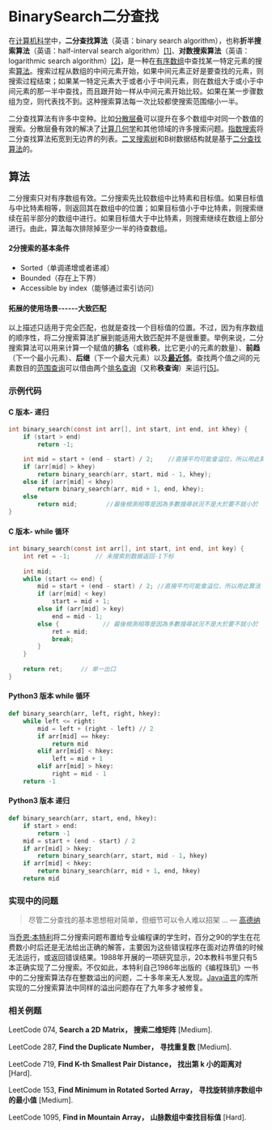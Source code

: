 # BinarySearch二分查找

在[计算机科学](https://zh.wikipedia.org/wiki/%E8%AE%A1%E7%AE%97%E6%9C%BA%E7%A7%91%E5%AD%A6)中，**二分查找算法**（英语：binary search algorithm），也称**折半搜索算法**（英语：half-interval search algorithm）[\[1\]](https://zh.wikipedia.org/wiki/%E4%BA%8C%E5%88%86%E6%90%9C%E5%B0%8B%E6%BC%94%E7%AE%97%E6%B3%95#cite_note-1)、**对数搜索算法**（英语：logarithmic search algorithm）[\[2\]](https://zh.wikipedia.org/wiki/%E4%BA%8C%E5%88%86%E6%90%9C%E5%B0%8B%E6%BC%94%E7%AE%97%E6%B3%95#cite_note-FOOTNOTEKnuth1998%C2%A76.2.1_%28%22Searching_an_ordered_table%22%29,_subsection_%22Binary_search%22-2)，是一种在[有序数组](https://zh.wikipedia.org/wiki/%E6%9C%89%E5%BA%8F%E6%95%B0%E5%AF%B9)中查找某一特定元素的搜索[算法](https://zh.wikipedia.org/wiki/%E7%AE%97%E6%B3%95)。搜索过程从数组的中间元素开始，如果中间元素正好是要查找的元素，则搜索过程结束；如果某一特定元素大于或者小于中间元素，则在数组大于或小于中间元素的那一半中查找，而且跟开始一样从中间元素开始比较。如果在某一步骤数组为空，则代表找不到。这种搜索算法每一次比较都使搜索范围缩小一半。

二分查找算法有许多中变种。比如[分散层叠](https://zh.wikipedia.org/w/index.php?title=%E5%88%86%E6%95%A3%E5%B1%82%E5%8F%A0&action=edit&redlink=1)可以提升在多个数组中对同一个数值的搜索。分散层叠有效的解决了[计算几何学](https://zh.wikipedia.org/wiki/%E8%AE%A1%E7%AE%97%E5%87%A0%E4%BD%95%E5%AD%A6)和其他领域的许多搜索问题。[指数搜索](https://zh.wikipedia.org/w/index.php?title=Exponential_Search&action=edit&redlink=1)将二分查找算法拓宽到无边界的列表。[二叉搜索树](https://zh.wikipedia.org/wiki/%E4%BA%8C%E5%8F%89%E6%90%9C%E7%B4%A2%E6%A0%91)和B树数据结构就是基于[二分查找算法](https://zh.wikipedia.org/wiki/%E4%BA%8C%E5%88%86%E6%9F%A5%E6%89%BE%E7%AE%97%E6%B3%95)的。

## 算法

二分搜索只对有序数组有效。二分搜索先比较数组中比特素和目标值。如果目标值与中比特素相等，则返回其在数组中的位置；如果目标值小于中比特素，则搜索继续在前半部分的数组中进行。如果目标值大于中比特素，则搜索继续在数组上部分进行。由此，算法每次排除掉至少一半的待查数组。

#### 2分搜索的基本条件

* Sorted（单调递增或者递减）
* Bounded（存在上下界）
* Accessible by index（能够通过索引访问）

#### 拓展的使用场景------大致匹配

以上描述只适用于完全匹配，也就是查找一个目标值的位置。不过，因为有序数组的顺序性，将二分搜索算法扩展到能适用大致匹配并不是很重要。举例来说，二分搜索算法可以用来计算一个赋值的**排名**（或称**秩**，比它更小的元素的数量）、**前趋**（下一个最小元素）、**后继**（下一个最大元素）以及[**最近邻**](https://zh.wikipedia.org/wiki/%E6%9C%80%E9%84%B0%E8%BF%91%E6%90%9C%E7%B4%A2)。查找两个值之间的元素数目的[范围查询](https://zh.wikipedia.org/w/index.php?title=%E7%AF%84%E5%9C%8D%E6%9F%A5%E8%A9%A2_%28%E8%B3%87%E6%96%99%E7%B5%90%E6%A7%8B%29&action=edit&redlink=1)可以借由两个[排名查询](https://zh.wikipedia.org/w/index.php?title=%E6%8E%92%E5%90%8D%E6%9F%A5%E8%A9%A2&action=edit&redlink=1)（又称**秩查询**）来运行[\[5\]](https://zh.wikipedia.org/wiki/%E4%BA%8C%E5%88%86%E6%90%9C%E5%B0%8B%E6%BC%94%E7%AE%97%E6%B3%95#cite_note-FOOTNOTESedgewickWayne2011%C2%A73.1,_subsection_%22Rank_and_selection%22-5)。

### 示例代码

#### C 版本- 递归

```c
int binary_search(const int arr[], int start, int end, int khey) {
	if (start > end)
		return -1;

	int mid = start + (end - start) / 2;    //直接平均可能會溢位，所以用此算法
	if (arr[mid] > khey)
		return binary_search(arr, start, mid - 1, khey);
	else if (arr[mid] < khey)
		return binary_search(arr, mid + 1, end, khey);
	else
	    return mid;        //最後檢測相等是因為多數搜尋狀況不是大於要不就小於
}
```

#### C 版本- while 循环

```c
int binary_search(const int arr[], int start, int end, int key) {
    int ret = -1;       // 未搜索到数据返回-1下标
    
	int mid;
	while (start <= end) {
		mid = start + (end - start) / 2; //直接平均可能會溢位，所以用此算法
		if (arr[mid] < key)
			start = mid + 1;
		else if (arr[mid] > key)
			end = mid - 1;
		else {            // 最後檢測相等是因為多數搜尋狀況不是大於要不就小於
			ret = mid;  
            break;
        }
	}
	
	return ret;     // 单一出口
}
```

#### Python3 版本 while 循环

```python
def binary_search(arr, left, right, hkey):
    while left <= right:
        mid = left + (right - left) // 2
        if arr[mid] == hkey:
            return mid
        elif arr[mid] < hkey:
            left = mid + 1
        elif arr[mid] > hkey:
            right = mid - 1
    return -1
```

#### Python3 版本 递归

```python
def binary_search(arr, start, end, hkey):
	if start > end:
		return -1
	mid = start + (end - start) / 2
	if arr[mid] > hkey:
		return binary_search(arr, start, mid - 1, hkey)
	if arr[mid] < hkey:
		return binary_search(arr, mid + 1, end, hkey)
	return mid
```

### 实现中的问题

> 尽管二分查找的基本思想相对简单，但细节可以令人难以招架 ... — [高德纳](https://zh.wikipedia.org/wiki/%E9%AB%98%E5%BE%B7%E7%BA%B3)

当[乔恩·本特利](https://zh.wikipedia.org/w/index.php?title=%E4%B9%94%E6%81%A9%C2%B7%E6%9C%AC%E7%89%B9%E5%88%A9&action=edit&redlink=1)将二分搜索问题布置给专业编程课的学生时，百分之90的学生在花费数小时后还是无法给出正确的解答，主要因为这些错误程序在面对边界值的时候无法运行，或返回错误结果。1988年开展的一项研究显示，20本教科书里只有5本正确实现了二分搜索。不仅如此，本特利自己1986年出版的《编程珠玑》一书中的二分搜索算法存在整数溢出的问题，二十多年来无人发现。[Java语言](https://zh.wikipedia.org/wiki/Java)的库所实现的二分搜索算法中同样的溢出问题存在了九年多才被修复。

### 相关例题

LeetCode 074, **Search a 2D Matrix，** **搜索二维矩阵** \[Medium\].

LeetCode 287, **Find the Duplicate Number，** **寻找重复数** \[Medium\].

LeetCode 719, **Find K-th Smallest Pair Distance，** **找出第 k 小的距离对** \[Hard\].

LeetCode 153, **Find Minimum in Rotated Sorted Array，** **寻找旋转排序数组中的最小值** \[Medium\].

LeetCode 1095, **Find in Mountain Array，** **山脉数组中查找目标值** \[Hard\].

